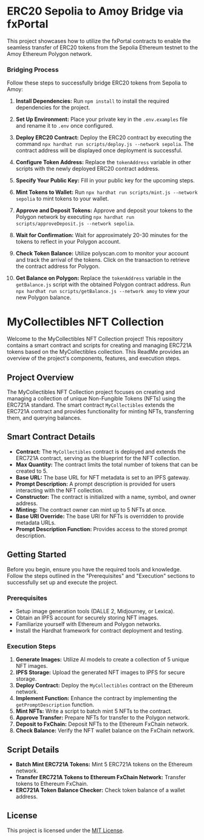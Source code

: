 
# ERC20 Sepolia to Amoy Bridge via fxPortal
This project showcases how to utilize the fxPortal contracts to enable the seamless transfer of ERC20 tokens from the Sepolia Ethereum testnet to the Amoy Ethereum Polygon network.

### Bridging Process
Follow these steps to successfully bridge ERC20 tokens from Sepolia to Amoy:

1. **Install Dependencies:**
   Run `npm install` to install the required dependencies for the project.

2. **Set Up Environment:**
   Place your private key in the `.env.examples` file and rename it to `.env` once configured.

3. **Deploy ERC20 Contract:**
   Deploy the ERC20 contract by executing the command `npx hardhat run scripts/deploy.js --network sepolia`. The contract address will be displayed once deployment is successful.

4. **Configure Token Address:**
   Replace the `tokenAddress` variable in other scripts with the newly deployed ERC20 contract address.

5. **Specify Your Public Key:**
   Fill in your public key for the upcoming steps.

6. **Mint Tokens to Wallet:**
   Run `npx hardhat run scripts/mint.js --network sepolia` to mint tokens to your wallet.

7. **Approve and Deposit Tokens:**
   Approve and deposit your tokens to the Polygon network by executing `npx hardhat run scripts/approveDeposit.js --network sepolia`.

8. **Wait for Confirmation:**
   Wait for approximately 20-30 minutes for the tokens to reflect in your Polygon account.

9. **Check Token Balance:**
   Utilize polyscan.com to monitor your account and track the arrival of the tokens. Click on the transaction to retrieve the contract address for Polygon.

10. **Get Balance on Polygon:**
    Replace the `tokenAddress` variable in the `getBalance.js` script with the obtained Polygon contract address. Run `npx hardhat run scripts/getBalance.js --network amoy` to view your new Polygon balance.

# MyCollectibles NFT Collection

Welcome to the MyCollectibles NFT Collection project! This repository contains a smart contract and scripts for creating and managing ERC721A tokens based on the MyCollectibles collection. This ReadMe provides an overview of the project's components, features, and execution steps.

## Project Overview

The MyCollectibles NFT Collection project focuses on creating and managing a collection of unique Non-Fungible Tokens (NFTs) using the ERC721A standard. The smart contract `MyCollectibles` extends the ERC721A contract and provides functionality for minting NFTs, transferring them, and querying balances.

## Smart Contract Details

- **Contract:** The `MyCollectibles` contract is deployed and extends the ERC721A contract, serving as the blueprint for the NFT collection.
- **Max Quantity:** The contract limits the total number of tokens that can be created to 5.
- **Base URL:** The base URL for NFT metadata is set to an IPFS gateway.
- **Prompt Description:** A prompt description is provided for users interacting with the NFT collection.
- **Constructor:** The contract is initialized with a name, symbol, and owner address.
- **Minting:** The contract owner can mint up to 5 NFTs at once.
- **Base URI Override:** The base URI for NFTs is overridden to provide metadata URLs.
- **Prompt Description Function:** Provides access to the stored prompt description.

## Getting Started

Before you begin, ensure you have the required tools and knowledge. Follow the steps outlined in the "Prerequisites" and "Execution" sections to successfully set up and execute the project.

### Prerequisites

- Setup image generation tools (DALLE 2, Midjourney, or Lexica).
- Obtain an IPFS account for securely storing NFT images.
- Familiarize yourself with Ethereum and Polygon networks.
- Install the Hardhat framework for contract deployment and testing.

### Execution Steps

1. **Generate Images:** Utilize AI models to create a collection of 5 unique NFT images.
2. **IPFS Storage:** Upload the generated NFT images to IPFS for secure storage.
3. **Deploy Contract:** Deploy the `MyCollectibles` contract on the Ethereum network.
4. **Implement Function:** Enhance the contract by implementing the `getPromptDescription` function.
5. **Mint NFTs:** Write a script to batch mint 5 NFTs to the contract.
6. **Approve Transfer:** Prepare NFTs for transfer to the Polygon network.
7. **Deposit to FxChain:** Deposit NFTs to the Ethereum FxChain network.
8. **Check Balance:** Verify the NFT wallet balance on the FxChain network.

## Script Details

- **Batch Mint ERC721A Tokens:** Mint 5 ERC721A tokens on the Ethereum network.
- **Transfer ERC721A Tokens to Ethereum FxChain Network:** Transfer tokens to Ethereum FxChain.
- **ERC721A Token Balance Checker:** Check token balance of a wallet address.

## License

This project is licensed under the [MIT License](LICENSE).
